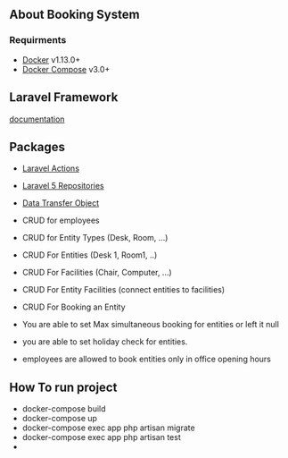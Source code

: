 
## About Booking System

### Requirments

- [Docker](https://docs.docker.com/engine) v1.13.0+ 
- [Docker Compose](https://docs.docker.com/compose) v3.0+ 


## Laravel Framework

[documentation](https://laravel.com/docs) 

## Packages

- [Laravel Actions](https://laravelactions.com)
- [Laravel 5 Repositories](http://andersonandra.de/l5-repository)
- [Data Transfer Object](https://github.com/spatie/data-transfer-object)


- CRUD for employees
- CRUD for Entity Types (Desk, Room, ...)
- CRUD For Entities (Desk 1, Room1, ..)
- CRUD For Facilities (Chair, Computer, ...)
- CRUD For Entity Facilities (connect entities to facilities)
- CRUD For Booking an Entity
- You are able to set Max simultaneous booking for entities or left it null
- you are able to set holiday check for entities.
- employees are allowed to book entities only in office opening hours


## How To run project

- docker-compose build
- docker-compose up
- docker-compose exec app php artisan migrate
- docker-compose exec app php artisan test
- 

